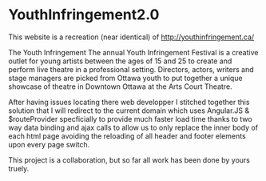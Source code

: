 # YouthInfringement2.0
This website is a recreation (near identical) of http://youthinfringement.ca/

The Youth Infringement The annual Youth Infringement Festival is a creative outlet for young artists 
between the ages of 15 and 25 to create and perform live theatre in a professional setting. Directors,
actors, writers and stage managers are picked from Ottawa youth to put together a unique showcase of theatre 
in Downtown Ottawa at the Arts Court Theatre.

After having issues locating there web developper I stitched together this solution that I will redirect to the current domain
which uses Angular.JS & $routeProvider specficially to provide much faster load time thanks to two way data binding and ajax
calls to allow us to only replace the inner body of each html page avoiding the reloading of all header and footer elements
upon every page switch.

This project is a collaboration, but so far all work has been done by yours truely. 


